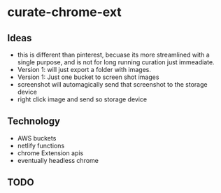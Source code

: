 # curate-chrome-ext

##  Ideas
- this is different than pinterest, becuase its more streamlined with a single purpose, and is not for long running curation just immeadiate.
- Version 1: will just export a folder with images.
- Version 1: Just one bucket to screen shot images
- screenshot will automagically send that screenshot to the storage device
- right click image and send so storage device

##  Technology 
- AWS buckets
- netlify functions
- chrome Extension apis
- eventually headless chrome


## TODO
